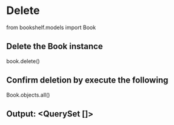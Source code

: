 # Delete

from bookshelf.models import Book

## Delete the Book instance

book.delete()

## Confirm deletion by execute the following

Book.objects.all()

## Output: <QuerySet []>
